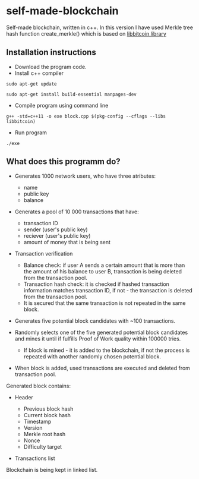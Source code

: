 # self-made-blockchain

Self-made blockchain, written in c++. In this version I have used Merkle tree hash function create_merkle() which is based on [libbitcoin library](https://github.com/libbitcoin/libbitcoin-system)
## Installation instructions

 * Download the program code.
 * Install c++ compiler
 
 `sudo apt-get update`
 
 `sudo apt-get install build-essential manpages-dev`
 * Compile program using command line
 
 `g++ -std=c++11 -o exe block.cpp $(pkg-config --cflags --libs libbitcoin)`
 
 * Run program
 
 `./exe`

 ## What does this programm do?
 
  * Generates 1000 network users, who have three atributes:
    * name
    * public key
    * balance
    
  * Generates a pool of 10 000 transactions that have:
    * transaction ID
    * sender (user's public key)
    * reciever (user's public key)
    * amount of money that is being sent
  
  * Transaction verification
    * Balance check: if user A sends a certain amount that is more than the amount of his balance to user B, transaction is being deleted from the transaction pool.
    * Transaction hash check: it is checked if hashed transaction information matches transaction ID, if not - the transaction is deleted from the transaction pool.
    * It is secured that the same transaction is not repeated in the same block.
    
  * Generates five potential block candidates with ~100 transactions.
  
  * Randomly selects one of the five generated potential block candidates and mines it until if fulfills Proof of Work quality within 100000 tries.
    * If block is mined - it is added to the blockchain, if not the process is repeated with another randomly chosen potential block.
  
  * When block is added, used transactions are executed and deleted from transaction pool.
  
 Generated block contains:
  
  * Header
    * Previous block hash
    * Current block hash
    * Timestamp
    * Version
    * Merkle root hash
    * Nonce
    * Difficulty target
  
  * Transactions list
  
Blockchain is being kept in linked list.
